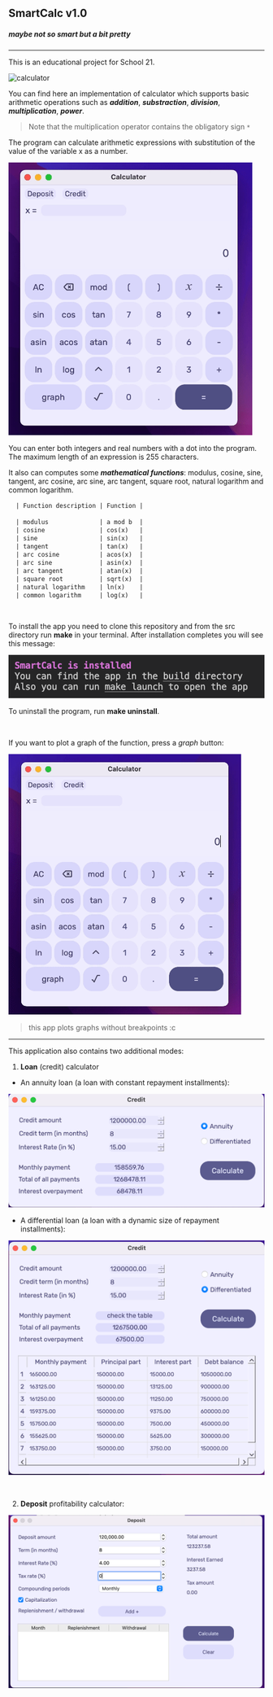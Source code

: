 ## SmartCalc v1.0
##### maybe not so smart but a bit pretty
---
This is an educational project for School 21.

![calculator](images/calc.gif)

You can find here an implementation of calculator which supports basic arithmetic operations such as ___addition___, ___substraction___, ___division___, ___multiplication___, ___power___. 
>Note that the multiplication operator contains the obligatory sign `*`

The program can calculate arithmetic expressions with substitution of the value of the variable x as a number.

![calculator_main](images/calc_x.gif)

You can enter both integers and real numbers with a dot into the program. 
The maximum length of an expression is 255 characters.

It also can computes some ___mathematical functions___: modulus, cosine, sine, tangent, arc cosine, arc sine, arc tangent, square root, natural logarithm and common logarithm.
  
      | Function description | Function |

      | modulus              | a mod b  |
      | cosine               | cos(x)   |
      | sine                 | sin(x)   |
      | tangent              | tan(x)   |
      | arc cosine           | acos(x)  |
      | arc sine             | asin(x)  |
      | arc tangent          | atan(x)  |
      | square root          | sqrt(x)  |
      | natural logarithm    | ln(x)    |
      | common logarithm     | log(x)   |

<br>

To install the app you need to clone this repository and from the src directory run __make__ in your terminal.
After installation completes you will see this message:

![installation](images/welcome.png)

To uninstall the program, run __make uninstall__.

<br>

If you want to plot a graph of the function, press a _graph_ button:

![plotting](images/graphs.gif)

>this app plots graphs without breakpoints :c

---

This application also contains two additional modes: 
1. __Loan__ (credit) calculator
- An annuity loan (a loan with constant repayment installments):

![annuity_loan](images/annuity.png)
<br>

- A differential loan (a loan with a dynamic size of repayment installments):

![differential](images/diff%20loan.png)

<br>

2. __Deposit__ profitability calculator:

![differential](images/deposit.png)